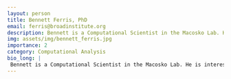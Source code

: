 ```yaml
---
layout: person
title: Bennett Ferris, PhD
email: ferris@broadinstitute.org
description: Bennett is a Computational Scientist in the Macosko Lab. He is interested in using the tools of bioinformatics and machine learning to shed light on the etiology of neurodegenerative diseases. Prior ...
img: assets/img/bennett_ferris.jpg
importance: 2
category: Computational Analysis
bio_long: |
 Bennett is a Computational Scientist in the Macosko Lab. He is interested in using the tools of bioinformatics and machine learning to shed light on the etiology of neurodegenerative diseases. Prior to joining the Broad, Bennett received his PhD in neuroscience from Rockefeller University and worked as a data scientist at a number of startups.
---
```

